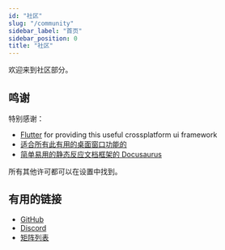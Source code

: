 ```yaml
---
id: "社区"
slug: "/community"
sidebar_label: "首页"
sidebar_position: 0
title: "社区"
---
```


欢迎来到社区部分。

## 鸣谢

特别感谢：

* [Flutter](https://github.com/flutter/flutter) for providing this useful crossplatform ui framework
* [适合所有此有用的桌面窗口功能的](https://github.com/leanflutter/window_manager)
* [简单易用的静态反应文档框架的 Docusaurus](https://github.com/facebook/docusaurus)

所有其他许可都可以在设置中找到。

## 有用的链接

* [GitHub](https://github.com/LinwoodDev/Butterfly)
* [Discord](https://go.linwood.dev/discord)
* [矩阵列表](https://go.linwood.dev/matrix)
